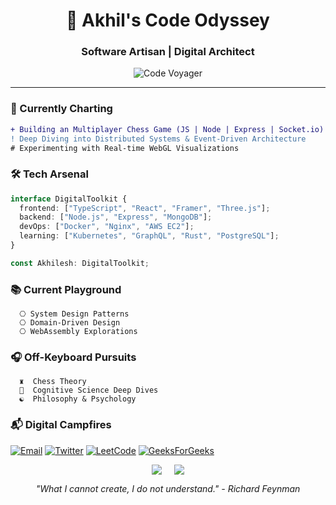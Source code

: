<h1 align="center">🚀 Akhil's Code Odyssey</h1>
<h3 align="center">Software Artisan | Digital Architect</h3>

<p align="center">
  <img src="https://komarev.com/ghpvc/?username=silky-x0&color=4B0082&style=flat-square" alt="Code Voyager" /> 
</p>

---

### 🔭 Currently Charting
```diff
+ Building an Multiplayer Chess Game (JS | Node | Express | Socket.io)
! Deep Diving into Distributed Systems & Event-Driven Architecture
# Experimenting with Real-time WebGL Visualizations
```

### 🛠️ Tech Arsenal
```typescript
interface DigitalToolkit {
  frontend: ["TypeScript", "React", "Framer", "Three.js"];
  backend: ["Node.js", "Express", "MongoDB"];
  devOps: ["Docker", "Nginx", "AWS EC2"];
  learning: ["Kubernetes", "GraphQL", "Rust", "PostgreSQL"];
}

const Akhilesh: DigitalToolkit;
```

### 📚 Current Playground
```
  ⎔ System Design Patterns
  ⎔ Domain-Driven Design
  ⎔ WebAssembly Explorations
```

### 🎧 Off-Keyboard Pursuits
```
  ♜  Chess Theory
  📖  Cognitive Science Deep Dives
  ☯️  Philosophy & Psychology
```

### 📬 Digital Campfires
<p>
  <a href="mailto:10akhil.t@gmail.com"><img alt="Email" src="https://img.shields.io/badge/Email-10akhil.t%40gmail.com-D14836?style=flat-square&logo=gmail"/></a>
  <a href="https://twitter.com/3mindedscholar"><img alt="Twitter" src="https://img.shields.io/badge/Twitter-%403mindedscholar-1DA1F2?style=flat-square&logo=twitter"/></a>
  <a href="https://leetcode.com/3MindedScholar"><img alt="LeetCode" src="https://img.shields.io/badge/LeetCode-3MindedScholar-FFA116?style=flat-square&logo=leetcode"/></a>
  <a href="https://auth.geeksforgeeks.org/user/user_ful3u1538za"><img alt="GeeksForGeeks" src="https://img.shields.io/badge/GFG-user__ful3u1538za-2F8D46?style=flat-square&logo=geeksforgeeks"/></a>
</p>

<div align="center" style="display: flex; gap: 20px; justify-content: center"> 
  <img src="https://github-readme-stats.vercel.app/api?username=silky-x0&show_icons=true&theme=merko&hide_border=true&include_all_commits=true" /> 
  <img src="https://github-readme-stats.vercel.app/api/top-langs/?username=silky-x0&layout=compact&theme=merko&hide_border=true" /> 
</div>

<p align="center"> <em>"What I cannot create, I do not understand." - Richard Feynman</em> </p>
